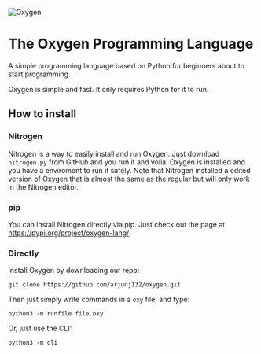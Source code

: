 ![Oxygen](https://i.ibb.co/3Mm6YQX/canvas.png)
# The Oxygen Programming Language
A simple programming language based on Python for beginners about to start programming.

Oxygen is simple and fast. It only requires Python for it to run.

## How to install

### Nitrogen

Nitrogen is a way to easily install and run Oxygen. Just download `nitrogen.py` from  GitHub and you run it and volia! Oxygen is installed and you have a enviroment to run it safely. Note that Nitrogen installed a edited version of Oxygen that is almost the same as the regular but will only work in the Nitrogen editor.


### pip

You can install Nitrogen directly via pip. Just check out the page at https://pypi.org/project/oxygen-lang/


### Directly
Install Oxygen by downloading our repo:

```
git clone https://github.com/arjunj132/oxygen.git
```

Then just simply write commands in a `oxy` file, and type:

```
python3 -m runfile file.oxy
```

Or, just use the CLI:

```
python3 -m cli
```

